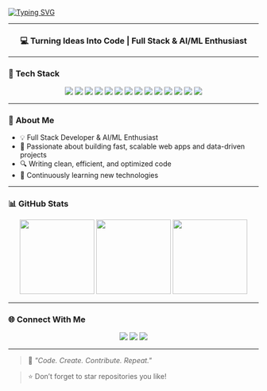 <!-- 💫 Animated Banner / Stylish Header -->
[![Typing SVG](https://readme-typing-svg.herokuapp.com?font=Fira+Code&size=28&duration=3000&pause=500&color=FF7F50&center=true&vCenter=true&width=700&lines=Hey+there!+I'm+Sumit+Gujariya;Full+Stack+Developer;Python+%7C+React+%7C+FastAPI+%7C+ML+Enthusiast)](https://git.io/typing-svg)

---

<h3 align="center">💻 Turning Ideas Into Code | Full Stack & AI/ML Enthusiast</h3>

---

### 🧰 **Tech Stack**  

<p align="center">
  <!-- Frontend -->
  <img src="https://img.shields.io/badge/HTML5-E34F26?style=for-the-badge&logo=html5&logoColor=white" />
  <img src="https://img.shields.io/badge/CSS3-1572B6?style=for-the-badge&logo=css3&logoColor=white" />
  <img src="https://img.shields.io/badge/JavaScript-F7DF1E?style=for-the-badge&logo=javascript&logoColor=black" />
  <img src="https://img.shields.io/badge/React-61DAFB?style=for-the-badge&logo=react&logoColor=black" />


  <!-- Backend -->
  <img src="https://img.shields.io/badge/Python-3776AB?style=for-the-badge&logo=python&logoColor=white" />
  <img src="https://img.shields.io/badge/FastAPI-009688?style=for-the-badge&logo=fastapi&logoColor=white" />
  <img src="https://img.shields.io/badge/NumPy-013243?style=for-the-badge&logo=NumPy&logoColor=white" />
  <img src="https://img.shields.io/badge/Pandas-150458?style=for-the-badge&logo=pandas&logoColor=white" />
  <img src="https://img.shields.io/badge/Matplotlib-D87A0F?style=for-the-badge&logo=matplotlib&logoColor=white" />
  <img src="https://img.shields.io/badge/Scikit--learn-F7931E?style=for-the-badge&logo=scikitlearn&logoColor=white" />
  <img src="https://img.shields.io/badge/TensorFlow-FF6F00?style=for-the-badge&logo=tensorflow&logoColor=white" />
  <img src="https://img.shields.io/badge/MySQL-4479A1?style=for-the-badge&logo=mysql&logoColor=white" />
  <img src="https://img.shields.io/badge/Git-F05032?style=for-the-badge&logo=git&logoColor=white" />
  <img src="https://img.shields.io/badge/GitHub-181717?style=for-the-badge&logo=github&logoColor=white" />
</p>

---

### 🌟 **About Me**  
- 💡 Full Stack Developer & AI/ML Enthusiast  
- 🚀 Passionate about building fast, scalable web apps and data-driven projects  
- 🔍 Writing clean, efficient, and optimized code  
- 🎯 Continuously learning new technologies  

---

### 📊 **GitHub Stats**  

<p align="center">
  <!-- GitHub Stats -->
  <img src="https://github-readme-stats.vercel.app/api?username=SumitGujariya&show_icons=true&theme=redical" height="150"/>
  <!-- Top Languages -->
  <img src="https://github-readme-stats.vercel.app/api/top-langs/?username=SumitGujariya&layout=compact&theme=readical" height="150"/>
  <!-- Streak -->
  <img src="https://github-readme-streak-stats.herokuapp.com/?user=SumitGujariya&theme=redical" height="150"/>
</p>

---

### 🌐 **Connect With Me**  

<p align="center">
  <a href="https://github.com/SumitGujariya"><img src="https://img.shields.io/badge/GitHub-181717?style=for-the-badge&logo=github&logoColor=white" /></a>
  <a href="[YOUR_LINKEDIN_LINK](https://www.linkedin.com/in/sumit-gujariya-12858325a?utm_source=share&utm_campaign=share_via&utm_content=profile&utm_medium=android_app)"><img src="https://img.shields.io/badge/LinkedIn-0077B5?style=for-the-badge&logo=linkedin&logoColor=white" /></a>
  <a href="mailto:gujariyasumit96@gmail.com"><img src="https://img.shields.io/badge/Email-D14836?style=for-the-badge&logo=gmail&logoColor=white" /></a>
</p>

---

> 💬 *"Code. Create. Contribute. Repeat."*

> ⭐ Don’t forget to star repositories you like!
